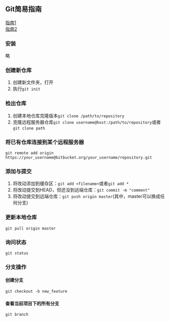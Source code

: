 ## Git简易指南
[指南1](http://www.bootcss.com/p/git-guide/)  
[指南2](http://blog.jobbole.com/53573/)

### 安装
略

### 创建新仓库
1. 创建新文件夹，打开
2. 执行`git init`

### 检出仓库
1. 创建本地仓库克隆版本`git clone /path/to/repository`
2. 克隆远程服务器仓库`git clone username@host:/path/to/repository`或者`git clone path`

### 将已有仓库连接到某个远程服务器
`git remote add origin https://your_username@bitbucket.org/your_username/repository.git`

### 添加与提交
1. 将改动添加到缓存区：`git add <filename>`或者`git add *`
2. 将改动提交到HEAD，但还没到远端仓库：`git commit -m "comment"`
3. 将改动提交到远端仓库：`git push origin master`(其中，master可以换成任何分支)

### 更新本地仓库
`git pull origin master`

### 询问状态
`git status`

### 分支操作
#### 创建分支
`git checkout -b new_feature`

#### 查看当前项目下的所有分支
`git branch`